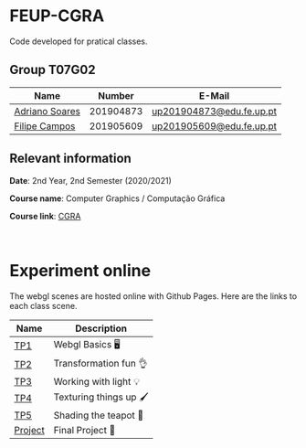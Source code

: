 # FEUP-CGRA

Code developed for pratical classes.


## Group T07G02
|Name|Number|E-Mail|
|----------------|---------|--------------------|
|[Adriano Soares](https://github.com/adr1an0s0ar3s)|201904873|up201904873@edu.fe.up.pt|
|[Filipe Campos](https://github.com/filipepcampos)|201905609|up201905609@edu.fe.up.pt|


## Relevant information
**Date**: 2nd Year, 2nd Semester (2020/2021)

**Course name**: Computer Graphics / Computação Gráfica

**Course link**: [CGRA](https://sigarra.up.pt/feup/en/UCURR_GERAL.FICHA_UC_VIEW?pv_ocorrencia_id=459476)


<br />


# Experiment online

The webgl scenes are hosted online with Github Pages.
Here are the links to each class scene.

| Name | Description|
|------|-------------|
|[TP1](https://cgra.projects.filipepcampos.com/tp1/)|Webgl Basics 🖥️|
|[TP2](https://cgra.projects.filipepcampos.com/tp2/)|Transformation fun 👌|
|[TP3](https://cgra.projects.filipepcampos.com/tp3/)|Working with light 💡|
|[TP4](https://cgra.projects.filipepcampos.com/tp4/)|Texturing things up 🖌️|
|[TP5](https://cgra.projects.filipepcampos.com/tp5/)|Shading the teapot 🍵|
|[Project](https://cgra.projects.filipepcampos.com/project/)|Final Project 🐠|
